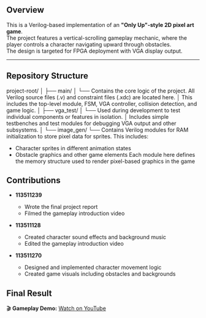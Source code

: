 ## Overview

This is a Verilog-based implementation of an **"Only Up"-style 2D pixel art game**.  
The project features a vertical-scrolling gameplay mechanic, where the player controls a character navigating upward through obstacles.  
The design is targeted for FPGA deployment with VGA display output.

---

## Repository Structure

project-root/
│
├── main/
│ └── Contains the core logic of the project. All Verilog source files (.v) and constraint files (.xdc) are located here.
│ This includes the top-level module, FSM, VGA controller, collision detection, and game logic.
│
├── vga_test/
│ └── Used during development to test individual components or features in isolation.
│ Includes simple testbenches and test modules for debugging VGA output and other subsystems.
│
└── image_gen/
└── Contains Verilog modules for RAM initialization to store pixel data for sprites. This includes:
- Character sprites in different animation states
- Obstacle graphics and other game elements
Each module here defines the memory structure used to render pixel-based graphics in the game

## Contributions

- **113511239**  
  - Wrote the final project report  
  - Filmed the gameplay introduction video

- **113511128**  
  - Created character sound effects and background music  
  - Edited the gameplay introduction video

- **113511270**  
  - Designed and implemented character movement logic  
  - Created game visuals including obstacles and backgrounds

## Final Result

🎬 **Gameplay Demo:** [Watch on YouTube](https://youtu.be/zS32HuutKGs)
